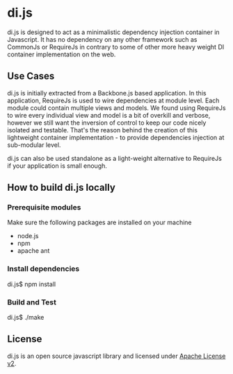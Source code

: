 di.js
=====

di.js is designed to act as a minimalistic dependency injection container in Javascript. It has no dependency on
any other framework such as CommonJs or RequireJs in contrary to some of other more heavy weight DI container
implementation on the web.

Use Cases
---------

di.js is initially extracted from a Backbone.js based application. In this application, RequireJs is used to wire
dependencies at module level. Each module could contain multiple views and models. We found using RequireJs to wire
every individual view and model is a bit of overkill and verbose, however we still want the inversion of control to
keep our code nicely isolated and testable. That's the reason behind the creation of this lightweight container
implementation - to provide dependencies injection at sub-modular level.

di.js can also be used standalone as a light-weight alternative to RequireJs if your application is small enough.


How to build di.js locally
---------------------------

### Prerequisite modules

Make sure the following packages are installed on your machine
* node.js
* npm
* apache ant

### Install dependencies

di.js$ npm install

### Build and Test

di.js$ ./make


License
--------------------

di.js is an open source javascript library and licensed under
[Apache License v2](http://www.apache.org/licenses/LICENSE-2.0.html).
